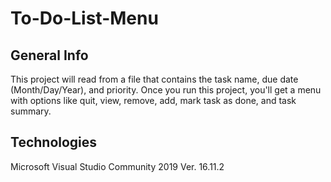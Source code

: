 # To-Do-List-Menu
## General Info
This project will read from a file that contains the task name, due date (Month/Day/Year), and priority. Once you run this project, you'll get a menu with options like quit, view, remove, add, mark task as done, and task summary.

## Technologies
Microsoft Visual Studio Community 2019 Ver. 16.11.2
